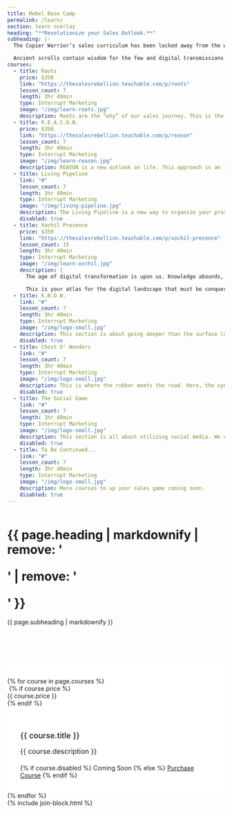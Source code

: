 ```yaml
---
title: Rebel Base Camp
permalink: /learn/
section: learn overlay
heading: "**Revolutionize your Sales Outlook.**"
subheading: |-
  The Copier Warrior’s sales curriculum has been locked away from the world, until now. We have gathered this knowledge and created valuable learning lessons just for you.

  Ancient scrolls contain wisdom for the few and digital transmissions relay vital encrypted information. But these courses have been deciphered so you can change the game. They carry immense value for all who are willing to light their torch and join the Rebellion.
courses:
  - title: Roots
    price: $350
    link: "https://thesalesrebellion.teachable.com/p/roots"
    lesson_count: 7
    length: 3hr 40min
    type: Interrupt Marketing
    image: "/img/learn-roots.jpg"
    description: Roots are the “why” of our sales journey. This is the most important part of any salesperson's career. This section dives into what makes people go to work. This section seeks to cultivate a strong understanding of how little things have big impacts on our outcomes.
  - title: R.E.A.S.O.N.
    price: $350
    link: "https://thesalesrebellion.teachable.com/p/reason"
    lesson_count: 7
    length: 3hr 40min
    type: Interrupt Marketing
    image: "/img/learn-reason.jpg"
    description: REASON is a new outlook on life. This approach is an in-depth look at cold calling in the 21st century. We breakdown the social interaction of a first touch while developing a keen understanding of the assumptions and communication patterns that accompany sales experiences.
  - title: Living Pipeline
    link: "#"
    lesson_count: 7
    length: 3hr 40min
    type: Interrupt Marketing
    image: "/img/living-pipeline.jpg"
    description: The Living Pipeline is a new way to organize your prospect list. This section develops a strategic approach to how a salesperson communicates with prospects that are not in the 30-day funnel. No matter what your sales cycle length, this approach is sure to be a relationship development tool that you don't want to miss.
    disabled: true
  - title: Xochil Presence
    price: $350
    link: "https://thesalesrebellion.teachable.com/p/xochil-presence"
    lesson_count: 15
    length: 3hr 40min
    type: Interrupt Marketing
    image: "/img/learn-xochil.jpg"
    description: |
      The age of digital transformation is upon us. Knowledge abounds, access is plentiful, and we launch thoughts into cyberspace at hyper speed. For worse or for better social media has transformed the way we communicate and how we are connected. That’s why harnessing its potential can be a game-changer for any sales professional.

      This is your atlas for the digital landscape that must be conquered. Various know-how for traversing this binary terrain and conveying your epic personal brand await you.
  - title: K.N.O.W.
    link: "#"
    lesson_count: 7
    length: 3hr 40min
    type: Interrupt Marketing
    image: "/img/logo-small.jpg"
    description: This section is about going deeper than the surface level operations of a salesperson’s territory. We address the common approaches to building credibility and teach you to become a Sales Wanderer.
    disabled: true
  - title: Chest O' Wonders
    link: "#"
    lesson_count: 7
    length: 3hr 40min
    type: Interrupt Marketing
    image: "/img/logo-small.jpg"
    description: This is where the rubber meets the road. Here, the synthesis of sales and marketing is created and the line between the two is destroyed. There is no room for a lag between the marketing department and the sales division.
    disabled: true
  - title: The Social Game
    link: "#"
    lesson_count: 7
    length: 3hr 40min
    type: Interrupt Marketing
    image: "/img/logo-small.jpg"
    description: This section is all about utilizing social media. We discuss the various platforms and how to create a strategic approach to building business via social media. We cover various demographics of each platform, as well as providing an understanding of the separate metrics and how to judge ROI in a digital space.
    disabled: true
  - title: To Be Continued...
    link: "#"
    lesson_count: 7
    length: 3hr 40min
    type: Interrupt Marketing
    image: "/img/logo-small.jpg"
    description: More courses to up your sales game coming soon.
    disabled: true
---
```


<div class="row" style="margin-bottom:80px">
  <div class="column medium-8 medium-offset-2 inverse text-center">
    <h1 class="text-xlarge">{{ page.heading | markdownify | remove: '<p>' | remove: '</p>' }}</h1>
    {{ page.subheading | markdownify }}
  </div>
</div>
<div style="background-color:#fff;padding-top:40px;position:relative">
  <div class="row small-up-1 medium-up-2 large-up-3 medium-8 medium-offset-2" data-equalizer>
    {% for course in page.courses %}
    <div class="column column-block">
      <div class="container" data-equalizer-watch>
        <img alt="" src="{{ course.image }}" />
        {% if course.price %}<div class="price">{{ course.price }}</div>{% endif %}
        <div style="padding:30px">
          <h2 style="font-size:18px;font-weight:500">{{ course.title }}</h2>
          <p style="font-size:16px;margin-bottom:20px">{{ course.description }}</p>
          <div class="spacer"></div>
          {% if course.disabled %}
          <a class="button disabled">Coming Soon</a>
          {% else %}
          <a href="{{ course.link }}" class="button">Purchase Course</a>
          {% endif %}
        </div>
      </div>
    </div>
    {% endfor %}
  </div>
</div>
{% include join-block.html %}
